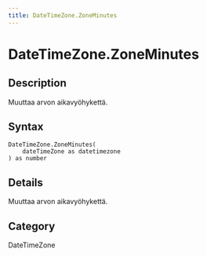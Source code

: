 ```yaml
---
title: DateTimeZone.ZoneMinutes
---
```


# DateTimeZone.ZoneMinutes


## Description

Muuttaa arvon aikavyöhykettä.


## Syntax

```powerquery
DateTimeZone.ZoneMinutes(
    dateTimeZone as datetimezone
) as number
```


## Details

Muuttaa arvon aikavyöhykettä.



## Category
DateTimeZone
